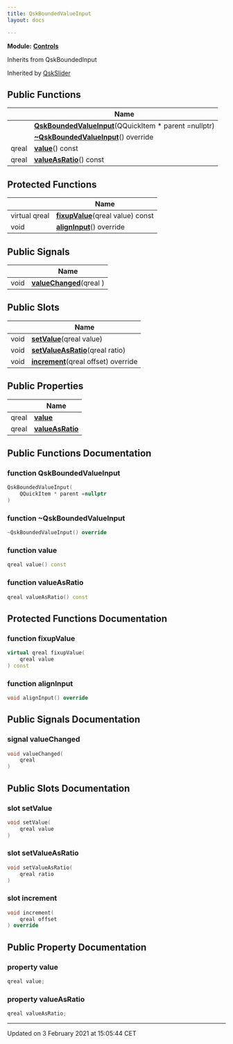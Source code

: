 ```yaml
---
title: QskBoundedValueInput
layout: docs

---
```



**Module:** **[Controls](/docs/modules/group__Controls/)**



Inherits from QskBoundedInput

Inherited by [QskSlider](/docs/classes/classQskSlider/)

## Public Functions

|                | Name           |
| -------------- | -------------- |
| | **[QskBoundedValueInput](/docs/classes/classQskBoundedValueInput/#function-qskboundedvalueinput)**(QQuickItem * parent =nullptr) |
| | **[~QskBoundedValueInput](/docs/classes/classQskBoundedValueInput/#function-~qskboundedvalueinput)**() override |
| qreal | **[value](/docs/classes/classQskBoundedValueInput/#function-value)**() const |
| qreal | **[valueAsRatio](/docs/classes/classQskBoundedValueInput/#function-valueasratio)**() const |

## Protected Functions

|                | Name           |
| -------------- | -------------- |
| virtual qreal | **[fixupValue](/docs/classes/classQskBoundedValueInput/#function-fixupvalue)**(qreal value) const |
| void | **[alignInput](/docs/classes/classQskBoundedValueInput/#function-aligninput)**() override |

## Public Signals

|                | Name           |
| -------------- | -------------- |
| void | **[valueChanged](/docs/classes/classQskBoundedValueInput/#signal-valuechanged)**(qreal ) |

## Public Slots

|                | Name           |
| -------------- | -------------- |
| void | **[setValue](/docs/classes/classQskBoundedValueInput/#slot-setvalue)**(qreal value) |
| void | **[setValueAsRatio](/docs/classes/classQskBoundedValueInput/#slot-setvalueasratio)**(qreal ratio) |
| void | **[increment](/docs/classes/classQskBoundedValueInput/#slot-increment)**(qreal offset) override |

## Public Properties

|                | Name           |
| -------------- | -------------- |
| qreal | **[value](/docs/classes/classQskBoundedValueInput/#property-value)**  |
| qreal | **[valueAsRatio](/docs/classes/classQskBoundedValueInput/#property-valueasratio)**  |

## Public Functions Documentation

### function QskBoundedValueInput

```cpp
QskBoundedValueInput(
    QQuickItem * parent =nullptr
)
```


### function ~QskBoundedValueInput

```cpp
~QskBoundedValueInput() override
```


### function value

```cpp
qreal value() const
```


### function valueAsRatio

```cpp
qreal valueAsRatio() const
```


## Protected Functions Documentation

### function fixupValue

```cpp
virtual qreal fixupValue(
    qreal value
) const
```


### function alignInput

```cpp
void alignInput() override
```


## Public Signals Documentation

### signal valueChanged

```cpp
void valueChanged(
    qreal 
)
```


## Public Slots Documentation

### slot setValue

```cpp
void setValue(
    qreal value
)
```


### slot setValueAsRatio

```cpp
void setValueAsRatio(
    qreal ratio
)
```


### slot increment

```cpp
void increment(
    qreal offset
) override
```


## Public Property Documentation

### property value

```cpp
qreal value;
```


### property valueAsRatio

```cpp
qreal valueAsRatio;
```


-------------------------------

Updated on  3 February 2021 at 15:05:44 CET